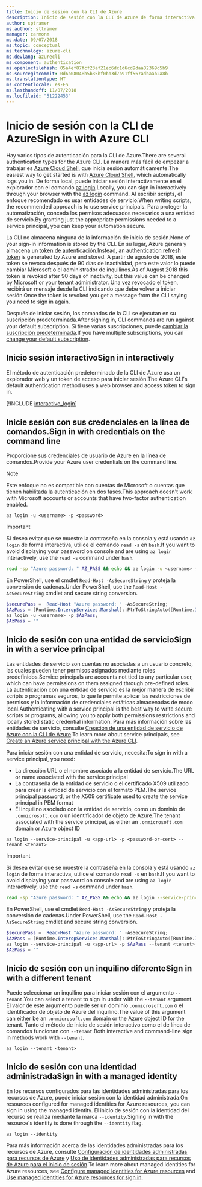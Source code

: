 ```yaml
---
title: Inicio de sesión con la CLI de Azure
description: Inicio de sesión con la CLI de Azure de forma interactiva o con credenciales locales
author: sptramer
ms.author: sttramer
manager: carmonm
ms.date: 09/07/2018
ms.topic: conceptual
ms.technology: azure-cli
ms.devlang: azurecli
ms.component: authentication
ms.openlocfilehash: 05a4ef87fcf23af21ec6dc1d6cd9daa82369d5b9
ms.sourcegitcommit: 0d6b08048b5b35bf0bb3d7b91ff567adbaab2a8b
ms.translationtype: HT
ms.contentlocale: es-ES
ms.lasthandoff: 11/07/2018
ms.locfileid: "51222453"
---
```

# <a name="sign-in-with-azure-cli"></a><span data-ttu-id="eb0bf-103">Inicio de sesión con la CLI de Azure</span><span class="sxs-lookup"><span data-stu-id="eb0bf-103">Sign in with Azure CLI</span></span> 

<span data-ttu-id="eb0bf-104">Hay varios tipos de autenticación para la CLI de Azure.</span><span class="sxs-lookup"><span data-stu-id="eb0bf-104">There are several authentication types for the Azure CLI.</span></span> <span data-ttu-id="eb0bf-105">La manera más fácil de empezar a trabajar es [Azure Cloud Shell](/azure/cloud-shell/overview), que inicia sesión automáticamente.</span><span class="sxs-lookup"><span data-stu-id="eb0bf-105">The easiest way to get started is with [Azure Cloud Shell](/azure/cloud-shell/overview), which automatically logs you in.</span></span>
<span data-ttu-id="eb0bf-106">De forma local, puede iniciar sesión interactivamente en el explorador con el comando [az login](/cli/azure/reference-index#az-login).</span><span class="sxs-lookup"><span data-stu-id="eb0bf-106">Locally, you can sign in interactively through your browser with the [az login](/cli/azure/reference-index#az-login) command.</span></span> <span data-ttu-id="eb0bf-107">Al escribir scripts, el enfoque recomendado es usar entidades de servicio.</span><span class="sxs-lookup"><span data-stu-id="eb0bf-107">When writing scripts, the recommended approach is to use service principals.</span></span> <span data-ttu-id="eb0bf-108">Para proteger la automatización, conceda los permisos adecuados necesarios a una entidad de servicio.</span><span class="sxs-lookup"><span data-stu-id="eb0bf-108">By granting just the appropriate permissions needed to a service principal, you can keep your automation secure.</span></span>

<span data-ttu-id="eb0bf-109">La CLI no almacena ninguna de la información de inicio de sesión.</span><span class="sxs-lookup"><span data-stu-id="eb0bf-109">None of your sign-in information is stored by the CLI.</span></span> <span data-ttu-id="eb0bf-110">En su lugar, Azure genera y almacena un [token de autenticación](https://docs.microsoft.com/en-us/azure/active-directory/develop/v1-id-and-access-tokens#refresh-tokens).</span><span class="sxs-lookup"><span data-stu-id="eb0bf-110">Instead, an [authentication refresh token](https://docs.microsoft.com/en-us/azure/active-directory/develop/v1-id-and-access-tokens#refresh-tokens) is generated by Azure and stored.</span></span> <span data-ttu-id="eb0bf-111">A partir de agosto de 2018, este token se revoca después de 90 días de inactividad, pero este valor lo puede cambiar Microsoft o el administrador de inquilinos.</span><span class="sxs-lookup"><span data-stu-id="eb0bf-111">As of August 2018 this token is revoked after 90 days of inactivity, but this value can be changed by Microsoft or your tenant administrator.</span></span> <span data-ttu-id="eb0bf-112">Una vez revocado el token, recibirá un mensaje desde la CLI indicando que debe volver a iniciar sesión.</span><span class="sxs-lookup"><span data-stu-id="eb0bf-112">Once the token is revoked you get a message from the CLI saying you need to sign in again.</span></span>

<span data-ttu-id="eb0bf-113">Después de iniciar sesión, los comandos de la CLI se ejecutan en su suscripción predeterminada.</span><span class="sxs-lookup"><span data-stu-id="eb0bf-113">After signing in, CLI commands are run against your default subscription.</span></span> <span data-ttu-id="eb0bf-114">Si tiene varias suscripciones, puede [cambiar la suscripción predeterminada](manage-azure-subscriptions-azure-cli.md).</span><span class="sxs-lookup"><span data-stu-id="eb0bf-114">If you have multiple subscriptions, you can [change your default subscription](manage-azure-subscriptions-azure-cli.md).</span></span>

## <a name="sign-in-interactively"></a><span data-ttu-id="eb0bf-115">Inicio sesión interactivo</span><span class="sxs-lookup"><span data-stu-id="eb0bf-115">Sign in interactively</span></span>

<span data-ttu-id="eb0bf-116">El método de autenticación predeterminado de la CLI de Azure usa un explorador web y un token de acceso para iniciar sesión.</span><span class="sxs-lookup"><span data-stu-id="eb0bf-116">The Azure CLI's default authentication method uses a web browser and access token to sign in.</span></span>

[!INCLUDE [interactive_login](includes/interactive-login.md)]

## <a name="sign-in-with-credentials-on-the-command-line"></a><span data-ttu-id="eb0bf-117">Inicie sesión con sus credenciales en la línea de comandos.</span><span class="sxs-lookup"><span data-stu-id="eb0bf-117">Sign in with credentials on the command line</span></span>

<span data-ttu-id="eb0bf-118">Proporcione sus credenciales de usuario de Azure en la línea de comandos.</span><span class="sxs-lookup"><span data-stu-id="eb0bf-118">Provide your Azure user credentials on the command line.</span></span>

> [!Note]
> <span data-ttu-id="eb0bf-119">Este enfoque no es compatible con cuentas de Microsoft o cuentas que tienen habilitada la autenticación en dos fases.</span><span class="sxs-lookup"><span data-stu-id="eb0bf-119">This approach doesn't work with Microsoft accounts or accounts that have two-factor authentication enabled.</span></span>

```azurecli-interactive
az login -u <username> -p <password>
```

> [!IMPORTANT]
> <span data-ttu-id="eb0bf-120">Si desea evitar que se muestre la contraseña en la consola y está usando `az login` de forma interactiva, utilice el comando `read -s` en `bash`.</span><span class="sxs-lookup"><span data-stu-id="eb0bf-120">If you want to avoid displaying your password on console and are using `az login` interactively, use the `read -s` command under `bash`.</span></span>
>
> ```bash
> read -sp "Azure password: " AZ_PASS && echo && az login -u <username> -p $AZ_PASS
> ```
>
> <span data-ttu-id="eb0bf-121">En PowerShell, use el cmdlet `Read-Host -AsSecureString` y proteja la conversión de cadenas.</span><span class="sxs-lookup"><span data-stu-id="eb0bf-121">Under PowerShell, use the `Read-Host -AsSecureString` cmdlet and secure string conversion.</span></span>
>
> ```powershell
> $securePass =  Read-Host "Azure password: " -AsSecureString;
> $AzPass = [Runtime.InteropServices.Marshal]::PtrToStringAuto([Runtime.InteropServices.Marshal]::SecureStringToBSTR($securePass));
> az login -u <username> -p $AzPass;
> $AzPass = ""
> ```

## <a name="sign-in-with-a-service-principal"></a><span data-ttu-id="eb0bf-122">Inicio de sesión con una entidad de servicio</span><span class="sxs-lookup"><span data-stu-id="eb0bf-122">Sign in with a service principal</span></span>

<span data-ttu-id="eb0bf-123">Las entidades de servicio son cuentas no asociadas a un usuario concreto, las cuales pueden tener permisos asignados mediante roles predefinidos.</span><span class="sxs-lookup"><span data-stu-id="eb0bf-123">Service principals are accounts not tied to any particular user, which can have permissions on them assigned through pre-defined roles.</span></span> <span data-ttu-id="eb0bf-124">La autenticación con una entidad de servicio es la mejor manera de escribir scripts o programas seguros, lo que le permite aplicar las restricciones de permisos y la información de credenciales estáticas almacenadas de modo local.</span><span class="sxs-lookup"><span data-stu-id="eb0bf-124">Authenticating with a service principal is the best way to write secure scripts or programs, allowing you to apply both permissions restrictions and locally stored static credential information.</span></span> <span data-ttu-id="eb0bf-125">Para más información sobre las entidades de servicio, consulte [Creación de una entidad de servicio de Azure con la CLI de Azure](create-an-azure-service-principal-azure-cli.md).</span><span class="sxs-lookup"><span data-stu-id="eb0bf-125">To learn more about service principals, see [Create an Azure service principal with the Azure CLI](create-an-azure-service-principal-azure-cli.md).</span></span>

<span data-ttu-id="eb0bf-126">Para iniciar sesión con una entidad de servicio, necesita:</span><span class="sxs-lookup"><span data-stu-id="eb0bf-126">To sign in with a service principal, you need:</span></span>

* <span data-ttu-id="eb0bf-127">La dirección URL o el nombre asociado a la entidad de servicio.</span><span class="sxs-lookup"><span data-stu-id="eb0bf-127">The URL or name associated with the service principal</span></span>
* <span data-ttu-id="eb0bf-128">La contraseña de la entidad de servicio o el certificado X509 utilizado para crear la entidad de servicio con el formato PEM.</span><span class="sxs-lookup"><span data-stu-id="eb0bf-128">The service principal password, or the X509 certificate used to create the service principal in PEM format</span></span>
* <span data-ttu-id="eb0bf-129">El inquilino asociado con la entidad de servicio, como un dominio de `.onmicrosoft.com` o un identificador de objeto de Azure.</span><span class="sxs-lookup"><span data-stu-id="eb0bf-129">The tenant associated with the service principal, as either an `.onmicrosoft.com` domain or Azure object ID</span></span>

```azurecli-interactive
az login --service-principal -u <app-url> -p <password-or-cert> --tenant <tenant>
```

> [!IMPORTANT]
> <span data-ttu-id="eb0bf-130">Si desea evitar que se muestre la contraseña en la consola y está usando `az login` de forma interactiva, utilice el comando `read -s` en `bash`.</span><span class="sxs-lookup"><span data-stu-id="eb0bf-130">If you want to avoid displaying your password on console and are using `az login` interactively, use the `read -s` command under `bash`.</span></span>
>
> ```bash
> read -sp "Azure password: " AZ_PASS && echo && az login --service-principal -u <app-url> -p $AZ_PASS --tenant <tenant>
> ```
>
> <span data-ttu-id="eb0bf-131">En PowerShell, use el cmdlet `Read-Host -AsSecureString` y proteja la conversión de cadenas.</span><span class="sxs-lookup"><span data-stu-id="eb0bf-131">Under PowerShell, use the `Read-Host -AsSecureString` cmdlet and secure string conversion.</span></span>
>
> ```powershell
> $securePass =  Read-Host "Azure password: " -AsSecureString;
> $AzPass = [Runtime.InteropServices.Marshal]::PtrToStringAuto([Runtime.InteropServices.Marshal]::SecureStringToBSTR($securePass));
> az login --service-principal -u <app-url> -p $AzPass --tenant <tenant>;
> $AzPass = ""
> ```

## <a name="sign-in-with-a-different-tenant"></a><span data-ttu-id="eb0bf-132">Inicio de sesión con un inquilino diferente</span><span class="sxs-lookup"><span data-stu-id="eb0bf-132">Sign in with a different tenant</span></span>

<span data-ttu-id="eb0bf-133">Puede seleccionar un inquilino para iniciar sesión con el argumento `--tenant`.</span><span class="sxs-lookup"><span data-stu-id="eb0bf-133">You can select a tenant to sign in under with the `--tenant` argument.</span></span> <span data-ttu-id="eb0bf-134">El valor de este argumento puede ser un dominio `.onmicrosoft.com` o el identificador de objeto de Azure del inquilino.</span><span class="sxs-lookup"><span data-stu-id="eb0bf-134">The value of this argument can either be an `.onmicrosoft.com` domain or the Azure object ID for the tenant.</span></span> <span data-ttu-id="eb0bf-135">Tanto el método de inicio de sesión interactivo como el de línea de comandos funcionan con `--tenant`.</span><span class="sxs-lookup"><span data-stu-id="eb0bf-135">Both interactive and command-line sign in methods work with `--tenant`.</span></span>

```azurecli-interactive
az login --tenant <tenant>
```

## <a name="sign-in-with-a-managed-identity"></a><span data-ttu-id="eb0bf-136">Inicio de sesión con una identidad administrada</span><span class="sxs-lookup"><span data-stu-id="eb0bf-136">Sign in with a managed identity</span></span>

<span data-ttu-id="eb0bf-137">En los recursos configurados para las identidades administradas para los recursos de Azure, puede iniciar sesión con la identidad administrada.</span><span class="sxs-lookup"><span data-stu-id="eb0bf-137">On resources configured for managed identities for Azure resources, you can sign in using the managed identity.</span></span> <span data-ttu-id="eb0bf-138">El inicio de sesión con la identidad del recurso se realiza mediante la marca `--identity`.</span><span class="sxs-lookup"><span data-stu-id="eb0bf-138">Signing in with the resource's identity is done through the `--identity` flag.</span></span>

```azurecli-interactive
az login --identity
```

<span data-ttu-id="eb0bf-139">Para más información acerca de las identidades administradas para los recursos de Azure, consulte [Configuración de identidades administradas para recursos de Azure](https://docs.microsoft.com/en-us/azure/active-directory/managed-identities-azure-resources/qs-configure-cli-windows-vm) y [Uso de identidades administradas para recursos de Azure para el inicio de sesión](https://docs.microsoft.com/en-us/azure/active-directory/managed-identities-azure-resources/how-to-use-vm-sign-in).</span><span class="sxs-lookup"><span data-stu-id="eb0bf-139">To learn more about managed identities for Azure resources, see [Configure managed identities for Azure resources](https://docs.microsoft.com/en-us/azure/active-directory/managed-identities-azure-resources/qs-configure-cli-windows-vm) and [Use managed identities for Azure resources for sign in](https://docs.microsoft.com/en-us/azure/active-directory/managed-identities-azure-resources/how-to-use-vm-sign-in).</span></span>
